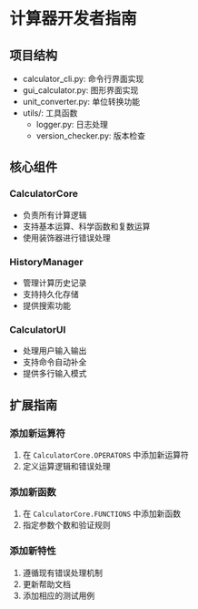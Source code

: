 # 计算器开发者指南

## 项目结构
- calculator_cli.py: 命令行界面实现
- gui_calculator.py: 图形界面实现
- unit_converter.py: 单位转换功能
- utils/: 工具函数
  - logger.py: 日志处理
  - version_checker.py: 版本检查

## 核心组件
### CalculatorCore
- 负责所有计算逻辑
- 支持基本运算、科学函数和复数运算
- 使用装饰器进行错误处理

### HistoryManager
- 管理计算历史记录
- 支持持久化存储
- 提供搜索功能

### CalculatorUI
- 处理用户输入输出
- 支持命令自动补全
- 提供多行输入模式

## 扩展指南
### 添加新运算符
1. 在 `CalculatorCore.OPERATORS` 中添加新运算符
2. 定义运算逻辑和错误处理

### 添加新函数
1. 在 `CalculatorCore.FUNCTIONS` 中添加新函数
2. 指定参数个数和验证规则

### 添加新特性
1. 遵循现有错误处理机制
2. 更新帮助文档
3. 添加相应的测试用例